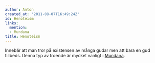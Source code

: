 ```yaml
---
author: Anton
created_at: '2011-08-07T16:49:24Z'
id: Henoteism
links:
  mention:
  - Mundana
title: Henoteism
---
```


Innebär att man tror på existensen av många gudar men att bara en gud tillbeds. Denna typ av troende
är mycket vanligt i [Mundana].

  [Mundana]: Mundana
